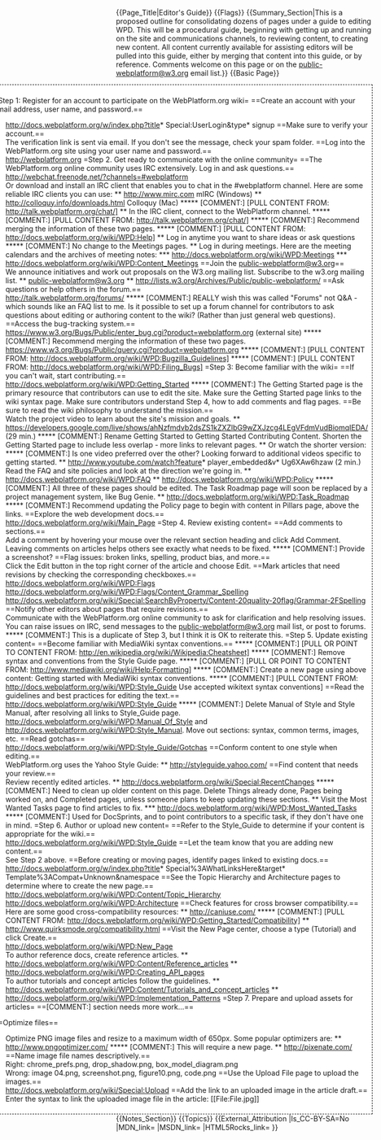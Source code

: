 {{Page_Title|Editor's Guide}}
{{Flags}}
{{Summary_Section|This is a proposed outline for consolidating dozens of pages under a guide to editing WPD. This will be a procedural guide, beginning with getting up and running on the site and communications channels, to reviewing content, to creating new content. All content currently available for assisting editors will be pulled into this guide, either by merging that content into this guide, or by reference. Comments welcome on this page or on the public-webplatform@w3.org email list.}}
{{Basic Page}}
<div style='float: right;background: white;border:1px dashed black;padding: 1ex;margin-left:1ex;'>

=Step 1: Register for an account to participate on the WebPlatform.org wiki=
==Create an account with your email address, user name, and password.==
* http://docs.webplatform.org/w/index.php?title* Special:UserLogin&type* signup
==Make sure to verify your account.==
* The verification link is sent via email. If you don't see the message, check your spam folder.
==Log into the WebPlatform.org site using your user name and password.==
* http://webplatform.org
=Step 2. Get ready to communicate with the online community=
==The WebPlatform.org online community uses IRC extensively. Log in and ask questions.==
* http://webchat.freenode.net/?channels=#webplatform
* Or download and install an IRC client that enables you to chat in the #webplatform channel. Here are some reliable IRC clients you can use:
** http://www.mirc.com mIRC (Windows)
** http://colloquy.info/downloads.html Colloquy (Mac)
***** [COMMENT:] [PULL CONTENT FROM: http://talk.webplatform.org/chat/]
** In the IRC client, connect to the WebPlatform channel.
***** [COMMENT:] [PULL CONTENT FROM: http://talk.webplatform.org/chat/]
***** [COMMENT:] Recommend merging the information of these two pages.
***** [COMMENT:] [PULL CONTENT FROM: http://docs.webplatform.org/wiki/WPD:Help]
** Log in anytime you want to share ideas or ask questions
***** [COMMENT:] No change to the Meetings pages.
** Log in during meetings. Here are the meeting calendars and the archives of meeting notes:
*** http://docs.webplatform.org/wiki/WPD:Meetings 
*** http://docs.webplatform.org/wiki/WPD:Content_Meetings
==Join the public-webplatform@w3.org==
* We announce initiatives and work out proposals on the W3.org mailing list. Subscribe to the w3.org mailing list.
** public-webplatform@w3.org
** http://lists.w3.org/Archives/Public/public-webplatform/
==Ask questions or help others in the forum.==
* http://talk.webplatform.org/forums/
***** [COMMENT:] REALLY wish this was called "Forums" not Q&A - which sounds like an FAQ list to me. Is it possible to set up a forum channel for contributors to ask questions about editing or authoring content to the wiki? (Rather than just general web questions).
==Access the bug-tracking system.==
* https://www.w3.org/Bugs/Public/enter_bug.cgi?product=webplatform.org (external site)
***** [COMMENT:] Recommend merging the information of these two pages.
* https://www.w3.org/Bugs/Public/query.cgi?product=webplatform.org
***** [COMMENT:] [PULL CONTENT FROM: http://docs.webplatform.org/wiki/WPD:Bugzilla_Guidelines]
***** [COMMENT:] [PULL CONTENT FROM: http://docs.webplatform.org/wiki/WPD:Filing_Bugs]
=Step 3: Become familiar with the wiki=
==If you can't wait, start contributing.==
* http://docs.webplatform.org/wiki/WPD:Getting_Started
***** [COMMENT:] The Getting Started page is the primary resource that contributors can use to edit the site. Make sure the Getting Started page links to the wiki syntax page. Make sure contributors understand Step 4, how to add comments and flag pages.
==Be sure to read the wiki philosophy to understand the mission.==
* Watch the project video to learn about the site's mission and goals.
** https://developers.google.com/live/shows/ahNzfmdvb2dsZS1kZXZlbG9wZXJzcg4LEgVFdmVudBiomqIEDA/ (29 min.)
***** [COMMENT:] Rename Getting Started to Getting Started Contributing Content. Shorten the Getting Started page to include less overlap - more links to relevant pages. 
** Or watch the shorter version:
***** [COMMENT:] Is one video preferred over the other? Looking forward to additional videos specific to getting started.
** http://www.youtube.com/watch?feature* player_embedded&v* Ug6XAw6hzaw (2 min.)
* Read the FAQ and site policies and look at the direction we're going in.
** http://docs.webplatform.org/wiki/WPD:FAQ
** http://docs.webplatform.org/wiki/WPD:Policy
***** [COMMENT:] All three of these pages should be edited. The Task Roadmap page will soon be replaced by a project management system, like Bug Genie.
** http://docs.webplatform.org/wiki/WPD:Task_Roadmap 
***** [COMMENT:] Recommend updating the Policy page to begin with content in Pillars page, above the links.
==Explore the web development docs.==
* http://docs.webplatform.org/wiki/Main_Page
=Step 4. Review existing content=
==Add comments to sections.==
* Add a comment by hovering your mouse over the relevant section heading and click Add Comment. Leaving comments on articles helps others see exactly what needs to be fixed.
***** [COMMENT:] Provide a screenshot?
==Flag issues: broken links, spelling, product bias, and more.==
* Click the Edit button in the top right corner of the article and choose Edit.
==Mark articles that need revisions by checking the corresponding checkboxes.==
* http://docs.webplatform.org/wiki/WPD:Flags
* http://docs.webplatform.org/wiki/WPD:Flags/Content_Grammar_Spelling
* http://docs.webplatform.org/wiki/Special:SearchByProperty/Content-20quality-20flag/Grammar-2FSpelling
==Notify other editors about pages that require revisions.==
* Communicate with the WebPlatform.org online community to ask for clarification and help resolving issues. You can raise issues on IRC, send messages to the public-webplatform@w3.org mail list, or post to forums. 
***** [COMMENT:] This is a duplicate of Step 3, but I think it is OK to reiterate this.
=Step 5. Update existing content=
==Become familiar with MediaWiki syntax conventions.==
***** [COMMENT:] [PULL OR POINT TO CONTENT FROM: http://en.wikipedia.org/wiki/Wikipedia:Cheatsheet]
***** [COMMENT:] Remove syntax and conventions from the Style Guide page.
***** [COMMENT:] [PULL OR POINT TO CONTENT FROM: http://www.mediawiki.org/wiki/Help:Formatting]
***** [COMMENT:] Create a new page using above content: Getting started with MediaWiki syntax conventions.
***** [COMMENT:] [PULL CONTENT FROM: http://docs.webplatform.org/wiki/WPD:Style_Guide Use accepted wikitext syntax conventions]
==Read the guidelines and best practices for editing the text.==
* http://docs.webplatform.org/wiki/WPD:Style_Guide 
***** [COMMENT:] Delete Manual of Style and Style Manual, after resolving all links to Style_Guide page. http://docs.webplatform.org/wiki/WPD:Manual_Of_Style and http://docs.webplatform.org/wiki/WPD:Style_Manual. Move out sections: syntax, common terms, images, etc.
==Read gotchas==
* http://docs.webplatform.org/wiki/WPD:Style_Guide/Gotchas
==Conform content to one style when editing.==
* WebPlatform.org uses the Yahoo Style Guide:
** http://styleguide.yahoo.com/
==Find content that needs your review.==
* Review recently edited articles.
** http://docs.webplatform.org/wiki/Special:RecentChanges
***** [COMMENT:] Need to clean up older content on this page. Delete Things already done, Pages being worked on, and Completed pages, unless someone plans to keep updating these sections. 
** Visit the Most Wanted Tasks page to find articles to fix.
*** http://docs.webplatform.org/wiki/WPD:Most_Wanted_Tasks
***** [COMMENT:] Used for DocSprints, and to point contributors to a specific task, if they don't have one in mind.
=Step 6. Author or upload new content=
==Refer to the Style_Guide to determine if your content is appropriate for the wiki.==
* http://docs.webplatform.org/wiki/WPD:Style_Guide
==Let the team know that you are adding new content.== 
* See Step 2 above.
==Before creating or moving pages, identify pages linked to existing docs.==
* http://docs.webplatform.org/w/index.php?title* Special%3AWhatLinksHere&target* Template%3ACompat+Unknown&namespace
==See the Topic Hierarchy and Architecture pages to determine where to create the new page.==
* http://docs.webplatform.org/wiki/WPD:Content/Topic_Hierarchy
* http://docs.webplatform.org/wiki/WPD:Architecture
==Check features for cross browser compatibility.==
* Here are some good cross-compatibility resources:
** http://caniuse.com/
***** [COMMENT:] [PULL CONTENT FROM: http://docs.webplatform.org/wiki/WPD:Getting_Started/Compatibility]
** http://www.quirksmode.org/compatibility.html 
==Visit the New Page center, choose a type (Tutorial) and click Create.==
* http://docs.webplatform.org/wiki/WPD:New_Page
* To author reference docs, create reference articles.
** http://docs.webplatform.org/wiki/WPD:Content/Reference_articles
** http://docs.webplatform.org/wiki/WPD:Creating_API_pages
* To author tutorials and concept articles follow the guidelines.
** http://docs.webplatform.org/wiki/WPD:Content/Tutorials_and_concept_articles
** http://docs.webplatform.org/wiki/WPD:Implementation_Patterns
=Step 7. Prepare and upload assets for articles=
==[COMMENT:] section needs more work...==

==Optimize files==
* Optimize PNG image files and resize to a maximum width of 650px. Some popular optimizers are:
** http://www.pngoptimizer.com/
***** [COMMENT:] This will require a new page. 
** http://pixenate.com/
==Name image file names descriptively.==
* Right: chrome_prefs.png, drop_shadow.png, box_model_diagram.png
* Wrong: image 04.png, screenshot.png, figure10.png, code.png
==Use the Upload File page to upload the images.==
* http://docs.webplatform.org/wiki/Special:Upload
==Add the link to an uploaded image in the article draft.==
* Enter the syntax to link the uploaded image file in the article: [[File:File.jpg]]
</div>
{{Notes_Section}}
{{Topics}}
{{External_Attribution
|Is_CC-BY-SA=No
|MDN_link=
|MSDN_link=
|HTML5Rocks_link=
}}